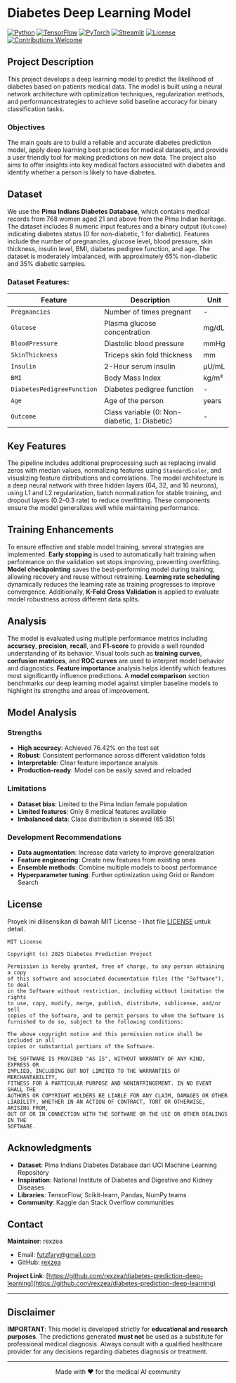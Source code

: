 #  Diabetes Deep Learning Model 

[![Python](https://img.shields.io/badge/Python-3.7%2B-blue.svg)](https://www.python.org/downloads/)
[![TensorFlow](https://img.shields.io/badge/TensorFlow-2.0%2B-orange.svg)](https://tensorflow.org/)
[![PyTorch](https://img.shields.io/badge/PyTorch-1.10%2B-EE4C2C.svg)](https://pytorch.org/)
[![Streamlit](https://img.shields.io/badge/Streamlit-1.0%2B-FF4B4B.svg)](https://streamlit.io/)
[![License](https://img.shields.io/badge/License-MIT-green.svg)](LICENSE)
[![Contributions Welcome](https://img.shields.io/badge/Contributions-Welcome-brightgreen.svg)](CONTRIBUTING.md)


## Project Description

This project develops a deep learning model to predict the likelihood of diabetes based on patients medical data. The model is built using a neural network architecture with optimization techniques, regularization methods, and performancestrategies to achieve solid baseline accuracy for binary classification tasks.

### Objectives

The main goals are to build a reliable and accurate diabetes prediction model, apply deep learning best practices for medical datasets, and provide a user friendly tool for making predictions on new data. The project also aims to offer insights into key medical factors associated with diabetes and identify whether a person is likely to have diabetes.

## Dataset

We use the **Pima Indians Diabetes Database**, which contains medical records from 768 women aged 21 and above from the Pima Indian heritage. The dataset includes 8 numeric input features and a binary output (`Outcome`) indicating diabetes status (0 for non-diabetic, 1 for diabetic). Features include the number of pregnancies, glucose level, blood pressure, skin thickness, insulin level, BMI, diabetes pedigree function, and age. The dataset is moderately imbalanced, with approximately 65% non-diabetic and 35% diabetic samples.

### Dataset Features:

| Feature                    | Description                                           | Unit      |
|----------------------------|-------------------------------------------------------|-----------|
| `Pregnancies`              | Number of times pregnant                              | -         |
| `Glucose`                  | Plasma glucose concentration                          | mg/dL     |
| `BloodPressure`            | Diastolic blood pressure                              | mmHg      |
| `SkinThickness`            | Triceps skin fold thickness                           | mm        |
| `Insulin`                  | 2-Hour serum insulin                                  | μU/mL     |
| `BMI`                      | Body Mass Index                                       | kg/m²     |
| `DiabetesPedigreeFunction`| Diabetes pedigree function                            | -         |
| `Age`                      | Age of the person                                     | years     |
| `Outcome`                  | Class variable (0: Non-diabetic, 1: Diabetic)         | -         |

## Key Features

The pipeline includes additional preprocessing such as replacing invalid zeros with median values, normalizing features using `StandardScaler`, and visualizing feature distributions and correlations. The model architecture is a deep neural network with three hidden layers (64, 32, and 16 neurons), using L1 and L2 regularization, batch normalization for stable training, and dropout layers (0.2–0.3 rate) to reduce overfitting. These components ensure the model generalizes well while maintaining performance.


## Training Enhancements

To ensure effective and stable model training, several strategies are implemented. **Early stopping** is used to automatically halt training when performance on the validation set stops improving, preventing overfitting. **Model checkpointing** saves the best-performing model during training, allowing recovery and reuse without retraining. **Learning rate scheduling** dynamically reduces the learning rate as training progresses to improve convergence. Additionally, **K-Fold Cross Validation** is applied to evaluate model robustness across different data splits.

## Analysis

The model is evaluated using multiple performance metrics including **accuracy**, **precision**, **recall**, and **F1-score** to provide a well rounded understanding of its behavior. Visual tools such as **training curves**, **confusion matrices**, and **ROC curves** are used to interpret model behavior and diagnostics. **Feature importance** analysis helps identify which features most significantly influence predictions. A **model comparison** section benchmarks our deep learning model against simpler baseline models to highlight its strengths and areas of improvement.



## Model Analysis

### Strengths
- **High accuracy**: Achieved 76.42% on the test set
- **Robust**: Consistent performance across different validation folds
- **Interpretable**: Clear feature importance analysis
- **Production-ready**: Model can be easily saved and reloaded

### Limitations
- **Dataset bias**: Limited to the Pima Indian female population
- **Limited features**: Only 8 medical features available
- **Imbalanced data**: Class distribution is skewed (65:35)

### Development Recommendations
- **Data augmentation**: Increase data variety to improve generalization
- **Feature engineering**: Create new features from existing ones
- **Ensemble methods**: Combine multiple models to boost performance
- **Hyperparameter tuning**: Further optimization using Grid or Random Search


##  License

Proyek ini dilisensikan di bawah MIT License - lihat file [LICENSE](LICENSE) untuk detail.

```
MIT License

Copyright (c) 2025 Diabetes Prediction Project

Permission is hereby granted, free of charge, to any person obtaining a copy
of this software and associated documentation files (the "Software"), to deal
in the Software without restriction, including without limitation the rights
to use, copy, modify, merge, publish, distribute, sublicense, and/or sell
copies of the Software, and to permit persons to whom the Software is
furnished to do so, subject to the following conditions:

The above copyright notice and this permission notice shall be included in all
copies or substantial portions of the Software.

THE SOFTWARE IS PROVIDED "AS IS", WITHOUT WARRANTY OF ANY KIND, EXPRESS OR
IMPLIED, INCLUDING BUT NOT LIMITED TO THE WARRANTIES OF MERCHANTABILITY,
FITNESS FOR A PARTICULAR PURPOSE AND NONINFRINGEMENT. IN NO EVENT SHALL THE
AUTHORS OR COPYRIGHT HOLDERS BE LIABLE FOR ANY CLAIM, DAMAGES OR OTHER
LIABILITY, WHETHER IN AN ACTION OF CONTRACT, TORT OR OTHERWISE, ARISING FROM,
OUT OF OR IN CONNECTION WITH THE SOFTWARE OR THE USE OR OTHER DEALINGS IN THE
SOFTWARE.
```

##  Acknowledgments

- **Dataset**: Pima Indians Diabetes Database dari UCI Machine Learning Repository
- **Inspiration**: National Institute of Diabetes and Digestive and Kidney Diseases
- **Libraries**: TensorFlow, Scikit-learn, Pandas, NumPy teams
- **Community**: Kaggle dan Stack Overflow communities

##  Contact

**Maintainer**: rexzea
-  Email: futzfary@gmail.com
-  GitHub: [rexzea](https://github.com/rexzea?fbclid=PAQ0xDSwKnNYBleHRuA2FlbQIxMQABpzZj-DhcoKT7nJAlQajpUiZYp12dgNSQBjbwLm6WEuqEizn5dMk8MFLGsF2u_aem_TvFDhNFn8BEO-3EyK1iH0A )


**Project Link**: [https://github.com/rexzea/diabetes-prediction-deep-learning](https://github.com/rexzea/diabetes-prediction-deep-learning)

---

## Disclaimer

**IMPORTANT**: This model is developed strictly for **educational and research purposes**. The predictions generated **must not** be used as a substitute for professional medical diagnosis. Always consult with a qualified healthcare provider for any decisions regarding diabetes diagnosis or treatment.


---

<div align="center">

Made with ❤️ for the medical AI community


</div>
